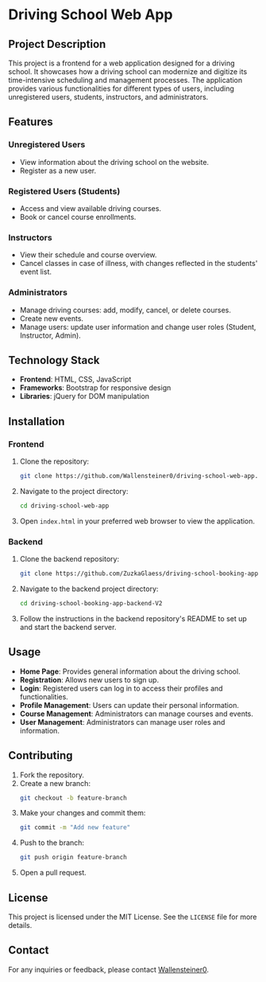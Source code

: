 # Driving School Web App

## Project Description

This project is a frontend for a web application designed for a driving school. It showcases how a driving school can modernize and digitize its time-intensive scheduling and management processes. The application provides various functionalities for different types of users, including unregistered users, students, instructors, and administrators.

## Features

### Unregistered Users
- View information about the driving school on the website.
- Register as a new user.

### Registered Users (Students)
- Access and view available driving courses.
- Book or cancel course enrollments.

### Instructors
- View their schedule and course overview.
- Cancel classes in case of illness, with changes reflected in the students' event list.

### Administrators
- Manage driving courses: add, modify, cancel, or delete courses.
- Create new events.
- Manage users: update user information and change user roles (Student, Instructor, Admin).

## Technology Stack
- **Frontend**: HTML, CSS, JavaScript
- **Frameworks**: Bootstrap for responsive design
- **Libraries**: jQuery for DOM manipulation

## Installation

### Frontend

1. Clone the repository:
    ```bash
    git clone https://github.com/Wallensteiner0/driving-school-web-app.git
    ```
2. Navigate to the project directory:
    ```bash
    cd driving-school-web-app
    ```
3. Open `index.html` in your preferred web browser to view the application.

### Backend

1. Clone the backend repository:
    ```bash
    git clone https://github.com/ZuzkaGlaess/driving-school-booking-app-backend-V2.git
    ```
2. Navigate to the backend project directory:
    ```bash
    cd driving-school-booking-app-backend-V2
    ```
3. Follow the instructions in the backend repository's README to set up and start the backend server.

## Usage

- **Home Page**: Provides general information about the driving school.
- **Registration**: Allows new users to sign up.
- **Login**: Registered users can log in to access their profiles and functionalities.
- **Profile Management**: Users can update their personal information.
- **Course Management**: Administrators can manage courses and events.
- **User Management**: Administrators can manage user roles and information.

## Contributing

1. Fork the repository.
2. Create a new branch:
    ```bash
    git checkout -b feature-branch
    ```
3. Make your changes and commit them:
    ```bash
    git commit -m "Add new feature"
    ```
4. Push to the branch:
    ```bash
    git push origin feature-branch
    ```
5. Open a pull request.

## License

This project is licensed under the MIT License. See the `LICENSE` file for more details.

## Contact

For any inquiries or feedback, please contact [Wallensteiner0](https://github.com/Wallensteiner0).
